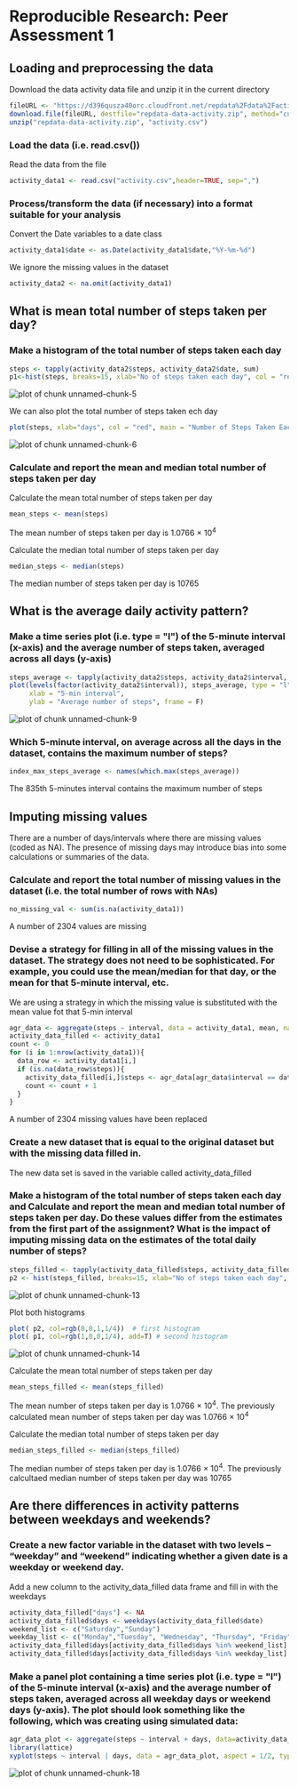 # Reproducible Research: Peer Assessment 1

## Loading and preprocessing the data

Download the data activity data file and unzip it in the current directory


```r
fileURL <- "https://d396qusza40orc.cloudfront.net/repdata%2Fdata%2Factivity.zip"
download.file(fileURL, destfile="repdata-data-activity.zip", method="curl")
unzip("repdata-data-activity.zip", "activity.csv")
```

### Load the data (i.e. read.csv())

Read the data from the file


```r
activity_data1 <- read.csv("activity.csv",header=TRUE, sep=",")
```

### Process/transform the data (if necessary) into a format suitable for your analysis

Convert the Date variables to a date class


```r
activity_data1$date <- as.Date(activity_data1$date,"%Y-%m-%d")
```

We ignore the missing values in the dataset


```r
activity_data2 <- na.omit(activity_data1)
```

## What is mean total number of steps taken per day?

### Make a histogram of the total number of steps taken each day

```r
steps <- tapply(activity_data2$steps, activity_data2$date, sum)
p1<-hist(steps, breaks=15, xlab="No of steps taken each day", col = "red", main = "Histogram Steps Taken Each Day")
```

![plot of chunk unnamed-chunk-5](figure/unnamed-chunk-5.png) 

We can also plot the total number of steps taken ech day 

```r
plot(steps, xlab="days", col = "red", main = "Number of Steps Taken Each Day")
```

![plot of chunk unnamed-chunk-6](figure/unnamed-chunk-6.png) 

### Calculate and report the mean and median total number of steps taken per day

Calculate the mean total number of steps taken per day

```r
mean_steps <- mean(steps)
```

The mean number of steps taken per day is 1.0766 &times; 10<sup>4</sup>

Calculate the median total number of steps taken per day

```r
median_steps <- median(steps)
```

The median number of steps taken per day is 10765

## What is the average daily activity pattern?

### Make a time series plot (i.e. type = "l") of the 5-minute interval (x-axis) and the average number of steps taken, averaged across all days (y-axis)


```r
steps_average <- tapply(activity_data2$steps, activity_data2$interval, mean)
plot(levels(factor(activity_data2$interval)), steps_average, type = "l", col = "green", 
     xlab = "5-min interval", 
     ylab = "Average number of steps", frame = F)
```

![plot of chunk unnamed-chunk-9](figure/unnamed-chunk-9.png) 
### Which 5-minute interval, on average across all the days in the dataset, contains the maximum number of steps?

```r
index_max_steps_average <- names(which.max(steps_average))
```
The 835th 5-minutes interval contains the maximum number of steps


## Imputing missing values
There are a number of days/intervals where there are missing values (coded as NA). The presence of missing days may introduce bias into some calculations or summaries of the data.

### Calculate and report the total number of missing values in the dataset (i.e. the total number of rows with NAs)

```r
no_missing_val <- sum(is.na(activity_data1))
```
A number of 2304 values are missing

### Devise a strategy for filling in all of the missing values in the dataset. The strategy does not need to be sophisticated. For example, you could use the mean/median for that day, or the mean for that 5-minute interval, etc.

We are using a strategy in which the missing value is substituted with the mean value fot that 5-min interval

```r
agr_data <- aggregate(steps ~ interval, data = activity_data1, mean, na.rm = TRUE)
activity_data_filled <- activity_data1
count <- 0
for (i in 1:nrow(activity_data1)){
  data_row <- activity_data1[i,]
  if (is.na(data_row$steps)){
    activity_data_filled[i,]$steps <- agr_data[agr_data$interval == data_row$interval,]$steps
    count <- count + 1
  }
}
```
A number of 2304 missing values have been replaced

### Create a new dataset that is equal to the original dataset but with the missing data filled in.
The new data set is saved in the variable called activity_data_filled

### Make a histogram of the total number of steps taken each day and Calculate and report the mean and median total number of steps taken per day. Do these values differ from the estimates from the first part of the assignment? What is the impact of imputing missing data on the estimates of the total daily number of steps?


```r
steps_filled <- tapply(activity_data_filled$steps, activity_data_filled$date, sum)
p2 <- hist(steps_filled, breaks=15, xlab="No of steps taken each day", col = "red", main = "Histogram Steps Taken Each Day")
```

![plot of chunk unnamed-chunk-13](figure/unnamed-chunk-13.png) 

Plot both histograms

```r
plot( p2, col=rgb(0,0,1,1/4))  # first histogram
plot( p1, col=rgb(1,0,0,1/4), add=T) # second histogram
```

![plot of chunk unnamed-chunk-14](figure/unnamed-chunk-14.png) 

Calculate the mean total number of steps taken per day

```r
mean_steps_filled <- mean(steps_filled)
```

The mean number of steps taken per day is 1.0766 &times; 10<sup>4</sup>. The previously calculated mean number of steps taken per day was 1.0766 &times; 10<sup>4</sup>

Calculate the median total number of steps taken per day

```r
median_steps_filled <- median(steps_filled)
```

The median number of steps taken per day is 1.0766 &times; 10<sup>4</sup>. The previously calcultaed median number of steps taken per day was 10765

## Are there differences in activity patterns between weekdays and weekends?

### Create a new factor variable in the dataset with two levels – “weekday” and “weekend” indicating whether a given date is a weekday or weekend day.
Add a new column to the activity_data_filled data frame and fill in with the weekdays

```r
activity_data_filled["days"] <- NA
activity_data_filled$days <- weekdays(activity_data_filled$date)
weekend_list <- c("Saturday","Sunday")
weekday_list <- c("Monday","Tuesday", "Wednesday", "Thursday", "Friday")
activity_data_filled$days[activity_data_filled$days %in% weekend_list] <- "weekend"
activity_data_filled$days[activity_data_filled$days %in% weekday_list] <- "weekdays"
```

### Make a panel plot containing a time series plot (i.e. type = "l") of the 5-minute interval (x-axis) and the average number of steps taken, averaged across all weekday days or weekend days (y-axis). The plot should look something like the following, which was creating using simulated data:

```r
agr_data_plot <- aggregate(steps ~ interval + days, data=activity_data_filled, FUN=mean)
library(lattice)
xyplot(steps ~ interval | days, data = agr_data_plot, aspect = 1/2, type = "l")
```

![plot of chunk unnamed-chunk-18](figure/unnamed-chunk-18.png) 

